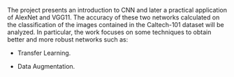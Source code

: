 The project presents an introduction to CNN and later a
practical application of AlexNet and VGG11. The accuracy of these two
networks calculated on the classification of the images contained in the
Caltech-101 dataset will be analyzed. In particular, the work focuses on
some techniques to obtain better and more robust networks such as:

-   Transfer Learning.

-   Data Augmentation.

